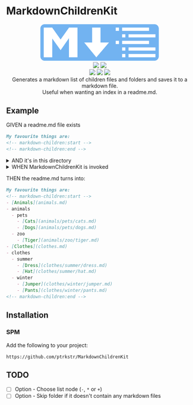 # MarkdownChildrenKit

<p align="center">
    <img src="Assets/logo/logo.svg" width="320pt" alt="Markdown Logo with list">
    <br>
    <a href="https://swiftpackageindex.com/ptrkstr/MarkdownChildrenKit"><img src="https://img.shields.io/endpoint?url=https%3A%2F%2Fswiftpackageindex.com%2Fapi%2Fpackages%2Fptrkstr%2FMarkdownChildrenKit%2Fbadge%3Ftype%3Dplatforms"/></a>
    <a href="https://swiftpackageindex.com/ptrkstr/MarkdownChildrenKit"><img src="https://img.shields.io/endpoint?url=https%3A%2F%2Fswiftpackageindex.com%2Fapi%2Fpackages%2Fptrkstr%2FMarkdownChildrenKit%2Fbadge%3Ftype%3Dswift-versions"/></a>
    <br>
    <a href="https://github.com/apple/swift-package-manager" alt="MarkdownChildrenKit on Swift Package Manager"><img src="https://img.shields.io/badge/Swift%20Package%20Manager-compatible-brightgreen.svg" /></a>
    <a href="https://github.com/ptrkstr/MarkdownChildrenKit/actions/workflows/swift.yml"><img src="https://github.com/ptrkstr/MarkdownChildrenKit/actions/workflows/swift.yml/badge.svg"/></a>
    <a href="https://codecov.io/gh/ptrkstr/MarkdownChildrenKit"><img src="https://codecov.io/gh/ptrkstr/MarkdownChildrenKit/branch/develop/graph/badge.svg?token=O6FVY8NPLC"/></a>
    <br>
    Generates a markdown list of children files and folders and saves it to a markdown file.<br>
    Useful when wanting an index in a readme.md.
</p>

## Example
GIVEN a readme.md file exists

```markdown
My favourite things are:
<!-- markdown-children:start -->
<!-- markdown-children:end -->
```

<details>
	<summary>AND it's in this directory</summary>
	
<img src="Assets/readme/given.png" height="300pt" alt="Directory of files and folders">
</details>

<details>
	<summary>WHEN MarkdownChildrenKit is invoked</summary>
	
```swift
try MarkdownChildren().process(.init(
    url: URL(string: "../readme.md",
    nameType: .useH1,
    tagStart: "<!-- markdown-children:start -->",
    tagEnd: "<!-- markdown-children:end -->",
    saver: saver
))
``` 
</details>

THEN the readme.md turns into:

```markdown
My favourite things are:
<!-- markdown-children:start -->
- [Animals](animals.md)
- animals
  - pets
    - [Cats](animals/pets/cats.md)
    - [Dogs](animals/pets/dogs.md)
  - zoo
    - [Tiger](animals/zoo/tiger.md)
- [Clothes](clothes.md)
- clothes
  - summer
    - [Dress](clothes/summer/dress.md)
    - [Hat](clothes/summer/hat.md)
  - winter
    - [Jumper](clothes/winter/jumper.md)
    - [Pants](clothes/winter/pants.md)
<!-- markdown-children:end -->
```


## Installation

### SPM
Add the following to your project:  
```
https://github.com/ptrkstr/MarkdownChildrenKit
```

## TODO

- [ ] Option - Choose list node (`-`, `*` or `+`)
- [ ] Option - Skip folder if it doesn't contain any markdown files
